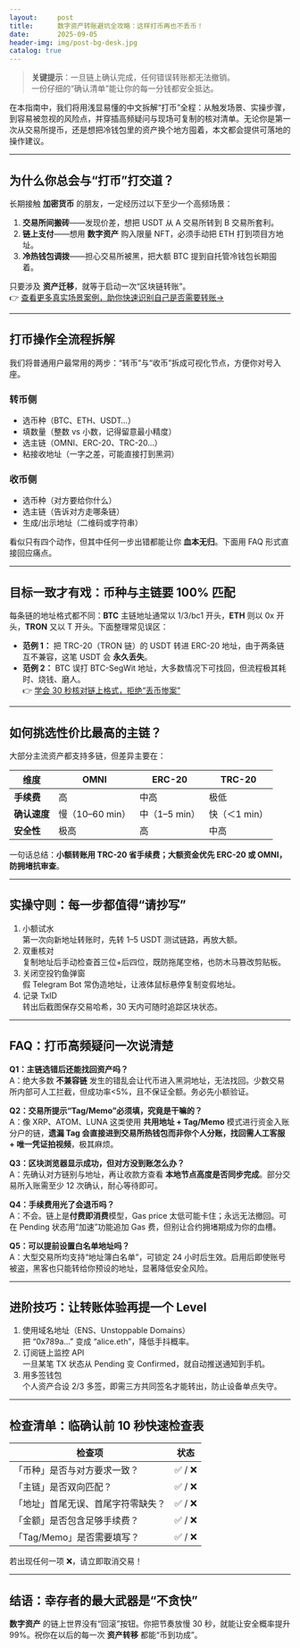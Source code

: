 ```yaml
---
layout:     post
title:      数字资产转账避坑全攻略：这样打币再也不丢币！
date:       2025-09-05
header-img: img/post-bg-desk.jpg
catalog: true
---
```


> **关键提示**：一旦链上确认完成，任何错误转账都无法撤销。  
> 一份仔细的“确认清单”能让你的每一分钱都安全抵达。

在本指南中，我们将用浅显易懂的中文拆解“打币”全程：从触发场景、实操步骤，到容易被忽视的风险点，并穿插高频疑问与现场可复制的核对清单。无论你是第一次从交易所提币，还是想把冷钱包里的资产换个地方囤着，本文都会提供可落地的操作建议。

---

## 为什么你总会与“打币”打交道？

长期接触 **加密货币** 的朋友，一定经历过以下至少一个高频场景：

1. **交易所间搬砖**——发现价差，想把 USDT 从 A 交易所转到 B 交易所套利。  
2. **链上支付**——想用 **数字资产** 购入限量 NFT，必须手动把 ETH 打到项目方地址。  
3. **冷热钱包调拨**——担心交易所被黑，把大额 BTC 提到自托管冷钱包长期囤着。  

只要涉及 **资产迁移**，就等于启动一次“区块链转账”。  
👉 [查看更多真实场景案例，助你快速识别自己是否需要转账→](https://okxdog.com/)

---

## 打币操作全流程拆解

我们将普通用户最常用的两步：“转币”与“收币”拆成可视化节点，方便你对号入座。

### 转币侧
- 选币种（BTC、ETH、USDT…）
- 填数量（整数 vs 小数，记得留意最小精度）
- 选主链（OMNI、ERC-20、TRC-20…）
- 粘接收地址（一字之差，可能直接打到黑洞）

### 收币侧
- 选币种（对方要给你什么）
- 选主链（告诉对方走哪条链）
- 生成/出示地址（二维码或字符串）

看似只有四个动作，但其中任何一步出错都能让你 **血本无归**。下面用 FAQ 形式直接回应痛点。

---

## 目标一致才有戏：币种与主链要 100% 匹配

每条链的地址格式都不同：**BTC** 主链地址通常以 1/3/bc1 开头，**ETH** 则以 0x 开头，**TRON** 又以 T 开头。下面整理常见误区：

- **范例 1：** 把 TRC-20（TRON 链）的 USDT 转进 ERC-20 地址，由于两条链互不兼容，这笔 USDT 会 **永久丢失**。
- **范例 2：** BTC 误打 BTC-SegWit 地址，大多数情况下可找回，但流程极其耗时、烧钱、磨人。  
👉 [学会 30 秒核对链上格式，拒绝“丢币惨案”](https://okxdog.com/)

---

## 如何挑选性价比最高的主链？

大部分主流资产都支持多链，但差异主要在：

| 维度 | OMNI | ERC-20 | TRC-20 |
|---|---|---|---|
| **手续费** | 高 | 中高 | 极低 |
| **确认速度** | 慢（10–60 min） | 中（1–5 min） | 快（＜1 min） |
| **安全性** | 极高 | 高 | 中高 |

一句话总结：**小额转账用 TRC-20 省手续费；大额资金优先 ERC-20 或 OMNI，防拥堵抗审查**。

---

## 实操守则：每一步都值得“请抄写”

1. 小额试水  
   第一次向新地址转账时，先转 1–5 USDT 测试链路，再放大额。
2. 双重核对  
   复制地址后手动检查首三位+后四位，既防拖尾空格，也防木马篡改剪贴板。
3. 关闭空投钓鱼弹窗  
   假 Telegram Bot 常伪造地址，让液体鼠标悬停复制变假地址。
4. 记录 TxID  
   转出后截图保存交易哈希，30 天内可随时追踪区块状态。

---

## FAQ：打币高频疑问一次说清楚

**Q1：主链选错后还能找回资产吗？**  
A：绝大多数 **不兼容链** 发生的错乱会让代币进入黑洞地址，无法找回。少数交易所内部可人工拦截，但成功率<5%，且不保证全额。务必先小额验证。

**Q2：交易所提示“Tag/Memo”必须填，究竟是干嘛的？**  
A：像 XRP、ATOM、LUNA 这类使用 **共用地址 + Tag/Memo** 模式进行资金入账分户的链，**遗漏 Tag 会直接进到交易所热钱包而非你个人分账，找回需人工客服 + 唯一凭证拍视频**，极其麻烦。

**Q3：区块浏览器显示成功，但对方没到账怎么办？**  
A：先确认对方链别与地址，再让收款方查看 **本地节点高度是否同步完成**。部分交易所入账需至少 12 次确认，耐心等待即可。

**Q4：手续费用光了会退币吗？**  
A：不会。链上是**付费即消费**模型，Gas price 太低可能卡住；永远无法撤回。可在 Pending 状态用“加速”功能追加 Gas 费，但别让合约拥堵期成为你的血槽。

**Q5：可以提前设置白名单地址吗？**  
A：大型交易所均支持“地址簿白名单”，可锁定 24 小时后生效。启用后即使账号被盗，黑客也只能转给你预设的地址，显著降低安全风险。

---

## 进阶技巧：让转账体验再提一个 Level

1. 使用域名地址（ENS、Unstoppable Domains）  
   把 “0x789a...” 变成 “alice.eth”，降低手抖概率。
2. 订阅链上监控 API  
   一旦某笔 TX 状态从 Pending 变 Confirmed，就自动推送通知到手机。
3. 用多签钱包  
   个人资产合设 2/3 多签，即需三方共同签名才能转出，防止设备单点失守。

---

## 检查清单：临确认前 10 秒快速检查表

| 检查项 | 状态 |
|---|---|
| 「币种」是否与对方要求一致？ | ✅ / ❌ |
| 「主链」是否双向匹配？ | ✅ / ❌ |
| 「地址」首尾无误、首尾字符零缺失？ | ✅ / ❌ |
| 「金额」是否包含足够手续费？ | ✅ / ❌ |
| 「Tag/Memo」是否需要填写？ | ✅ / ❌ |

若出现任何一项 ❌，请立即取消交易！

---

## 结语：幸存者的最大武器是“不贪快”

**数字资产** 的链上世界没有“回滚”按钮。你把节奏放慢 30 秒，就能让安全概率提升 99%。祝你在以后的每一次 **资产转移** 都能“币到功成”。